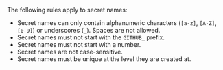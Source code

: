 The following rules apply to secret names:

- Secret names can only contain alphanumeric characters (`[a-z]`, `[A-Z]`, `[0-9]`) or underscores (`_`). Spaces are not allowed.
- Secret names must not start with the `GITHUB_` prefix.
- Secret names must not start with a number.
- Secret names are not case-sensitive.
- Secret names must be unique at the level they are created at.
